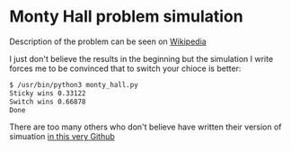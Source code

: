 # Monty Hall problem simulation
Description of the problem can be seen on [Wikipedia](https://en.wikipedia.org/wiki/Monty_Hall_problem)

I just don't believe the results in the beginning but the simulation I write forces me to be convinced that to switch your chioce is better:

```bash
$ /usr/bin/python3 monty_hall.py 
Sticky wins 0.33122
Switch wins 0.66878
Done
```

There are too many others who don't believe have written their version of simuation [in this very Github](https://github.com/search?q=monty+hall)